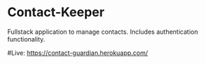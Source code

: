 # Contact-Keeper

Fullstack application to manage contacts. Includes authentication functionality.


#Live: https://contact-guardian.herokuapp.com/
